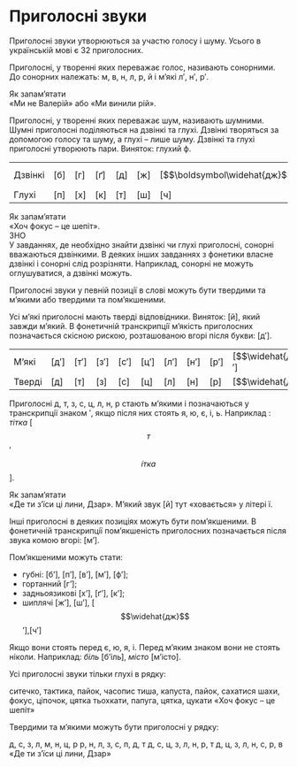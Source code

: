 # Приголосні звуки

Приголоснi звуки утворюються за участю голосу i шуму. Усього в українськiй мовi є 32 приголосних.

Приголоснi, у твореннi яких переважає голос, називають сонорними. До сонорних належать: <span class="p1">м, в, н, л, р, й</span> i м’якi <span class="p1">л′, н′, р′</span>.

<div class="alg-wrap">
<span class="alg">Як запам’ятати</span> 
<div class="alg-text">
«Ми не Валерiй» або «Ми винили рiй».
</div>
</div>

Приголоснi, у твореннi яких переважає шум, називають шумними. Шумнi приголоснi подiляються на дзвiнкi та глухi. Дзвiнкi творяться за допомогою голосу та шуму, а глухi – лише шуму. Дзвiнкi та глухi приголоснi утворюють пари. Виняток: глухий <span class="p1">ф</span>.

<div class="centered-table-wrapper">
<table class="centered-table">
<tr>
<td>Дзвiнкi</td>
<td>[<span class="p1">б</span>]</td>
<td>[<span class="p1">г</span>]</td>
<td>[<span class="p1">ґ</span>]</td>
<td>[<span class="p1">д</span>]</td>
<td>[<span class="p1">ж</span>]</td>
<td>[<span class="p1">$$\boldsymbol\widehat{дж}$$</span>]</td>
<td>[<span class="p1">з</span>]</td>
<td>[<span class="p1">$$\boldsymbol\widehat{дз}$$</span>]</td>
<td>[<span class="p1">д′</span>]</td>
<td>[<span class="p1">з</span>]</td>
<td>[<span class="p1">$$\boldsymbol\widehat{дз}′$$</span>]</td>
<td></td>
</tr>
<tr>
<td>Глухi</td>
<td>[<span class="p1">п</span>]</td>
<td>[<span class="p1">х</span>]</td>
<td>[<span class="p1">к</span>]</td>
<td>[<span class="p1">т</span>]</td>
<td>[<span class="p1">ш</span>]</td>
<td>[<span class="p1">ч</span>]</td>
<td>[<span class="p1">с</span>]</td>
<td>[<span class="p1">ц</span>]</td>
<td>[<span class="p1">т′</span>]</td>
<td>[<span class="p1">с′</span>]</td>
<td>[<span class="p1">ц′</span>]</td>
<td>[<span class="p1">ф</span>]</td>
</tr>
</table>
</div>

<div class="alg-wrap">
<span class="alg">Як запам’ятати</span> 
<div class="alg-text">
«Хоч фокус – це шепiт».
</div>
</div>

<div class="alg-wrap">
<span class="alg">ЗНО</span> 
<div class="alg-text">
У завданнях, де необхiдно знайти дзвiнкi чи глухi приголоснi, сонорнi вважаються дзвiнкими. В деяких iнших завданнях з фонетики власне дзвiнкi i сонорнi слiд розрiзняти. Наприклад, сонорнi не можуть оглушуватися, а дзвiнкi можуть.
</div>
</div>

Приголоснi звуки у певнiй позицiї в словi можуть бути твердими та м’якими або твердими та пом’якшеними.

Усi м’якi приголоснi мають твердi вiдповiдники. Виняток: [<span class="p1">й</span>], який завжди м’який. В фонетичнiй транскрипцiї м’якiсть приголосних позначається скiсною рискою, розташованою вгорi пiсля букви: [<span class="p1">д′</span>].

<div class="centered-table-wrapper">
<table class="centered-table">
<tr>
<td>М’якi</td>
<td>[<span class="p1">д′</span>]</td>
<td>[<span class="p1">т′</span>]</td>
<td>[<span class="p1">з′</span>]</td>
<td>[<span class="p1">с′</span>]</td>
<td>[<span class="p1">ц′</span>]</td>
<td>[<span class="p1">л′</span>]</td>
<td>[<span class="p1">н′</span>]</td>
<td>[<span class="p1">р′</span>]</td>
<td>[<span class="p1">$$\widehat{дз}$$′</span>]</td>
<td>[<span class="p1">й</span>]</td>
</tr>
<tr>
<td>Твердi</td>
<td>[<span class="p1">д</span>]</td>
<td>[<span class="p1">т</span>]</td>
<td>[<span class="p1">з</span>]</td>
<td>[<span class="p1">с</span>]</td>
<td>[<span class="p1">ц</span>]</td>
<td>[<span class="p1">л</span>]</td>
<td>[<span class="p1">н</span>]</td>
<td>[<span class="p1">р</span>]</td>
<td>[<span class="p1">$$\widehat{дз}$$</span>]</td>
<td></td>
</tr>
</table>
</div>

Приголоснi <span class="p1">д, т, з, с, ц, л, н, р</span> стають м’якими i позначаються у транскрипцiї знаком ′, якщо пiсля них стоять <span class="p1">я, ю, є, i, ь</span>. Наприклад : *тiтка* [$$т$$′$$\acute{і}тка$$].

<div class="alg-wrap">
<span class="alg">Як запам’ятати</span> 
<div class="alg-text">
«Де ти з’їси цi лини, Дзар». М’який звук [<span class="p1">й</span>] тут «ховається» у лiтерi <span class="p1">ї</span>.
</div>
</div>

Iншi приголоснi в деяких позицiях можуть бути пом’якшеними. В фонетичнiй транскрипцiї пом’якшенiсть приголосних позначається пiсля звука комою вгорi: [<span class="p1">м’</span>].

Пом’якшеними можуть стати:
 * губнi: [<span class="p1">б’</span>], [<span class="p1">п’</span>], [<span class="p1">в’</span>], [<span class="p1">м’</span>], [<span class="p1">ф’</span>];
 * гортанний [<span class="p1">г’</span>];
 * задньоязиковi [<span class="p1">х’</span>], [<span class="p1">ґ’</span>], [<span class="p1">к’</span>];
 * шиплячi [<span class="p1">ж’</span>], [<span class="p1">ш’</span>], [<span class="p1">$$\widehat{дж}$$</span>’],[<span class="p1">ч</span>’]

Якщо вони стоять перед <span class="p1">є, ю, я, i</span>. Перед м’яким знаком вони не стоять нiколи. Наприклад: *бiль* [б’iль], *мiсто* [м’iсто]. 


<quiz correctLabel="correct" incorrectLabel="incorrect" checkLabel="check">
    <question text="">
        <p>Усі приголосні звуки тільки глухі в рядку:</p>
        <answer>ситечко, тактика, пайок, часопис</answer>
        <answer>тиша, капуста, пайок, сахатися</answer>
        <answer correct>шахи, фокус, ціпочок, цятка</answer>
        <answer>тьохкати, папуга, цятка, цукати</answer>
        <explanation>
        «Хоч фокус – це шепіт»
        </explanation>
    </question>
    <question text="">
        <p>Твердими та м’якими можуть бути приголосні у рядку:</p>
        <answer>д, с, з, л, м, н, ц, р</answer>
        <answer>р, н, л, з, с, п, д, т</answer>
        <answer correct>д, с, ц, з, л, н, р, т</answer>
        <answer>д, ц, з, л, н, с, р, в</answer>
        <explanation>
        «Де ти з’їси ці лини, Дзар»
        </explanation>
    </question>
</quiz>


